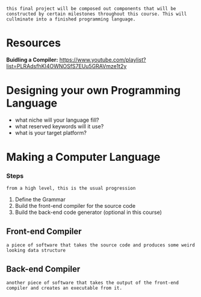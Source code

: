 	this final project will be composed out components that will be constructed by certain milestones throughout this course. This will cullminate into a finished programming language. 
	
# Resources
**Buidling a Compiler:** https://www.youtube.com/playlist?list=PLRAdsfhKI4OWNOSfS7EUu5GRAVmze1t2y

# Designing your own Programming Language
- what niche will your language fill?
- what reserved keywords will it use? 
- what is your target platform? 

# Making a Computer Language

### Steps 
	from a high level, this is the usual progression 
1. Define the Grammar
2. Build the front-end compiler for the source code
3. Build the back-end code generator (optional in this course)

## Front-end Compiler 
	a piece of software that takes the source code and produces some weird looking data structure 

## Back-end Compiler
	another piece of software that takes the output of the front-end compiler and creates an executable from it. 




